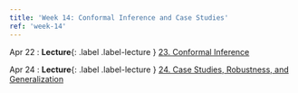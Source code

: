 ```yaml
---
title: 'Week 14: Conformal Inference and Case Studies'
ref: 'week-14'
---
```


Apr 22
: **Lecture**{: .label .label-lecture } [23. Conformal Inference](lecture/lec23)

Apr 24
: **Lecture**{: .label .label-lecture } [24. Case Studies, Robustness, and Generalization](lecture/lec24)
